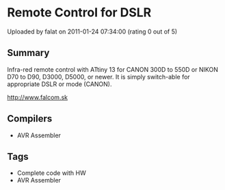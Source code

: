 # Remote Control for DSLR

Uploaded by falat on 2011-01-24 07:34:00 (rating 0 out of 5)

## Summary

Infra-red remote control with ATtiny 13 for CANON 300D to 550D or NIKON D70 to D90, D3000, D5000, or newer. It is simply switch-able for appropriate DSLR or mode (CANON).  

<http://www.falcom.sk>

## Compilers

- AVR Assembler

## Tags

- Complete code with HW
- AVR Assembler
